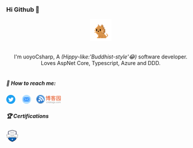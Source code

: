 ### Hi Github 👋

<p align="center">
  <img src="https://github.com/uoyoCsharp/uoyoCsharp/blob/master/pic/mycat.gif?raw=true" width="58px">
  <br><br>
  <samp>
    <p align="center">
    I'm uoyoCsharp, A 
    <em>(Hippy-like:'Buddhist-style'😂)</em> software developer.
    <br>
    Loves AspNet Core, Typescript, Azure and DDD.
     <br>
     <br>
    </p>
  </samp>
</p>

##### 📧 How to reach me:
<a href="https://twitter.com/uoyoCsharp"><img src="./pic/Twitter.svg" width="24px" height="24px"/></a>
&emsp;<a href="mailto:344481481@qq.com"><img src="./pic/Mail.svg" height="24px"/></a>&emsp;<a href="https://www.cnblogs.com/uoyo/"><img src="./pic/cnblog.svg" height="24px"/></a>

##### 🏆 Certifications
<a href="https://www.youracclaim.com/badges/65326ff2-f409-4279-8a84-1d8c1053e7f3/public_url"><img src="./pic/microsoft-certified-azure-fundamentals.png" width="32px"/></a>


